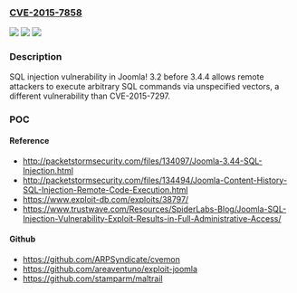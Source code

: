 ### [CVE-2015-7858](https://cve.mitre.org/cgi-bin/cvename.cgi?name=CVE-2015-7858)
![](https://img.shields.io/static/v1?label=Product&message=n%2Fa&color=blue)
![](https://img.shields.io/static/v1?label=Version&message=n%2Fa&color=blue)
![](https://img.shields.io/static/v1?label=Vulnerability&message=n%2Fa&color=brighgreen)

### Description

SQL injection vulnerability in Joomla! 3.2 before 3.4.4 allows remote attackers to execute arbitrary SQL commands via unspecified vectors, a different vulnerability than CVE-2015-7297.

### POC

#### Reference
- http://packetstormsecurity.com/files/134097/Joomla-3.44-SQL-Injection.html
- http://packetstormsecurity.com/files/134494/Joomla-Content-History-SQL-Injection-Remote-Code-Execution.html
- https://www.exploit-db.com/exploits/38797/
- https://www.trustwave.com/Resources/SpiderLabs-Blog/Joomla-SQL-Injection-Vulnerability-Exploit-Results-in-Full-Administrative-Access/

#### Github
- https://github.com/ARPSyndicate/cvemon
- https://github.com/areaventuno/exploit-joomla
- https://github.com/stamparm/maltrail

